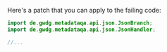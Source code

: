 Here's a patch that you can apply to the failing code:
```java
import de.gwdg.metadataqa.api.json.JsonBranch;
import de.gwdg.metadataqa.api.json.JsonHandler;

//...
